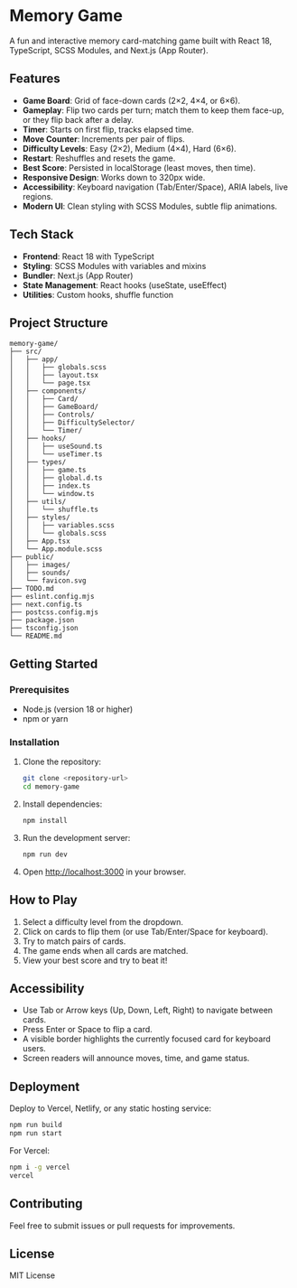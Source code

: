 # Memory Game

A fun and interactive memory card-matching game built with React 18, TypeScript, SCSS Modules, and Next.js (App Router).

## Features

- **Game Board**: Grid of face-down cards (2×2, 4×4, or 6×6).
- **Gameplay**: Flip two cards per turn; match them to keep them face-up, or they flip back after a delay.
- **Timer**: Starts on first flip, tracks elapsed time.
- **Move Counter**: Increments per pair of flips.
- **Difficulty Levels**: Easy (2×2), Medium (4×4), Hard (6×6).
- **Restart**: Reshuffles and resets the game.
- **Best Score**: Persisted in localStorage (least moves, then time).
- **Responsive Design**: Works down to 320px wide.
- **Accessibility**: Keyboard navigation (Tab/Enter/Space), ARIA labels, live regions.
- **Modern UI**: Clean styling with SCSS Modules, subtle flip animations.

## Tech Stack

- **Frontend**: React 18 with TypeScript
- **Styling**: SCSS Modules with variables and mixins
- **Bundler**: Next.js (App Router)
- **State Management**: React hooks (useState, useEffect)
- **Utilities**: Custom hooks, shuffle function

## Project Structure

```
memory-game/
├── src/
│   ├── app/
│   │   ├── globals.scss
│   │   ├── layout.tsx
│   │   └── page.tsx
│   ├── components/
│   │   ├── Card/
│   │   ├── GameBoard/
│   │   ├── Controls/
│   │   ├── DifficultySelector/
│   │   └── Timer/
│   ├── hooks/
│   │   ├── useSound.ts
│   │   └── useTimer.ts
│   ├── types/
│   │   ├── game.ts
│   │   ├── global.d.ts
│   │   ├── index.ts
│   │   └── window.ts
│   ├── utils/
│   │   └── shuffle.ts
│   ├── styles/
│   │   ├── variables.scss
│   │   └── globals.scss
│   ├── App.tsx
│   └── App.module.scss
├── public/
│   ├── images/
│   ├── sounds/
│   └── favicon.svg
├── TODO.md
├── eslint.config.mjs
├── next.config.ts
├── postcss.config.mjs
├── package.json
├── tsconfig.json
└── README.md
```

## Getting Started

### Prerequisites

- Node.js (version 18 or higher)
- npm or yarn

### Installation

1. Clone the repository:
   ```bash
   git clone <repository-url>
   cd memory-game
   ```

2. Install dependencies:
   ```bash
   npm install
   ```

3. Run the development server:
   ```bash
   npm run dev
   ```

4. Open [http://localhost:3000](http://localhost:3000) in your browser.

## How to Play

1. Select a difficulty level from the dropdown.
2. Click on cards to flip them (or use Tab/Enter/Space for keyboard).
3. Try to match pairs of cards.
4. The game ends when all cards are matched.
5. View your best score and try to beat it!

## Accessibility

- Use Tab or Arrow keys (Up, Down, Left, Right) to navigate between cards.
- Press Enter or Space to flip a card.
- A visible border highlights the currently focused card for keyboard users.
- Screen readers will announce moves, time, and game status.

## Deployment

Deploy to Vercel, Netlify, or any static hosting service:

```bash
npm run build
npm run start
```

For Vercel:
```bash
npm i -g vercel
vercel
```

## Contributing

Feel free to submit issues or pull requests for improvements.

## License

MIT License
